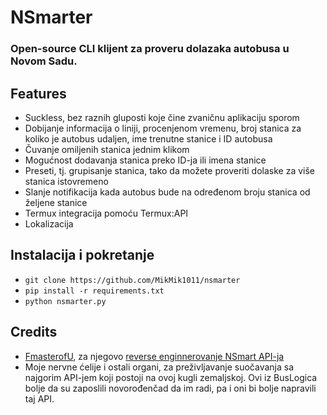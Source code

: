 # NSmarter

### Open-source CLI klijent za proveru dolazaka autobusa u Novom Sadu.

## Features

- Suckless, bez raznih gluposti koje čine zvaničnu aplikaciju sporom
- Dobijanje informacija o liniji, procenjenom vremenu, broj stanica za koliko je autobus udaljen, ime trenutne stanice i ID autobusa
- Čuvanje omiljenih stanica jednim klikom
- Mogućnost dodavanja stanica preko ID-ja ili imena stanice
- Preseti, tj. grupisanje stanica, tako da možete proveriti dolaske za više stanica istovremeno
- Slanje notifikacija kada autobus bude na određenom broju stanica od željene stanice
- Termux integracija pomoću Termux:API
- Lokalizacija


## Instalacija i pokretanje

- `git clone https://github.com/MikMik1011/nsmarter`
- `pip install -r requirements.txt`
- `python nsmarter.py`

## Credits
- <a href="https://github.com/FmasterofU">FmasterofU</a>, za njegovo <a href="https://github.com/FmasterofU/NSmart-RE"> reverse enginnerovanje NSmart API-ja </a> 
- Moje nervne ćelije i ostali organi, za preživljavanje suočavanja sa najgorim API-jem koji postoji na ovoj kugli zemaljskoj. Ovi iz BusLogica bolje da su zaposlili novorođenčad da im radi, pa i oni bi bolje napravili taj API.